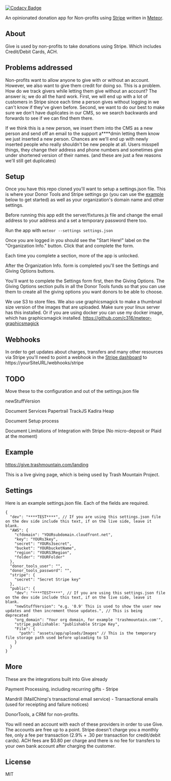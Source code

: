 [![Codacy Badge](https://www.codacy.com/project/badge/cd0a18c7433547279f5409d4ec3297c1)](https://www.codacy.com/app/c316/give)


An opinionated donation app for Non-profits using <a href="https://stripe.com">Stripe</a> 
written in <a href="https://meteor.com">Meteor</a>.


## About

Give is used by non-profits to take donations using Stripe. Which includes Credit/Debit Cards, ACH. 

## Problems addressed

Non-profits want to allow anyone to give with or without an account. 
However, we also want to give them credit for doing so. This is a problem. 
How do we track givers while letting them give without an account? The answer is;
 we do all the hard work. First, we will end up with a lot of customers in Stripe
  since each time a person gives without logging in we can't know if they've given before.
Second, we want to do our best to make sure we don't have duplicates in our CMS,
 so we search backwards and forwards to see if we can find them there.

If we think this is a new person, we insert them into the CMS as a new person 
and send off an email to the support a****dmin letting them know we just inserted a 
new person. Chances are we'll end up with newly inserted people who really shouldn't
 be new people at all. Users misspell things, they change their address and phone
  numbers and sometimes give under shortened version of their names. (and these 
  are just a few reasons we'll still get duplicates)



## Setup

Once you have this repo cloned you'll want to setup a settings.json file. This 
is where your Donor Tools and Stripe settings go (you can use the [example](#settings) below 
to get started) as well as your organization's domain name and other settings. 

Before running this app edit the server/fixtures.js file and change the email 
address to your address and a set a temporary password there too.

Run the app with ```meteor --settings settings.json```

Once you are logged in you should see the "Start Here!" label on the "Organization 
Info." button. Click that and complete the form.

Each time you complete a section, more of the app is unlocked.

After the Organization Info. form is completed you'll see the Settings and Giving 
Options buttons. 

You'll want to complete the Settings form first, then the Giving Options. The 
Giving Options section pulls in all the Donor Tools funds so that you can use 
them to create all the giving options you want donors to be able to choose. 

We use S3 to store files. We also use graphicsmagick to make a thumbnail size version of
the images that are uploaded. Make sure your linux server has this installed. 
Or if you are using docker you can use my docker image, which has graphicsmagick installed.
https://github.com/c316/meteor-graphicsmagick

## Webhooks 

In order to get updates about charges, transfers and many other resources via Stripe 
you'll need to point a webhook in the 
<a href="https://dashboard.stripe.com/dashboard">Stripe dashboard</a> to 
https://yourSiteURL/webhooks/stripe

## TODO

Move these to the configuration and out of the settings.json file

  newStuffVersion

Document Services
  Papertrail
  TrackJS
  Kadira
  Heap

Document Setup process

Document Limitations of Integration with Stripe (No micro-deposit or Plaid at the moment)

## Example

https://give.trashmountain.com/landing

This is a live giving page, which is being used by Trash Mountain Project. 

## Settings <a name="settings"></a>

Here is an example settings.json file. Each of the fields are required.

```
{
  "dev": "****TEST****", // If you are using this settings.json file on the dev side include this text, if on the live side, leave it blank.
  "AWS": {
    "cfdomain": "YOURsubdomain.cloudfront.net",
    "key": "YOURs3key",
    "secret": "YOURs3secret",
    "bucket": "YOURbucketName",
    "region": "YOURS3Region",
    "folder": "YOURFolder"
  },
  "donor_tools_user": "",
  "donor_tools_password": "",
  "stripe": {
    "secret": "Secret Stripe key"
  },
  "public": {
    "dev": "****TEST****", // If you are using this settings.json file on the dev side include this text, if on the live side, leave it blank.
    "newStuffVersion": "e.g. '0.9' This is used to show the user new updates and then increment those updates.", // This is being deprecated
    "org_domain": "Your org domain, for example 'trashmountain.com'",
    "stripe_publishable: "publishable Stripe Key",
    "File": {
      "path": "assets/app/uploads/Images" // This is the temporary file storage path used before uploading to S3
    }
  }
}
```

## More

These are the integrations built into Give already

Payment Processing, including recurring gifts - Stripe

Mandrill (MailChimp's transactional email service) - Transactional emails (used for receipting and failure notices)

DonorTools, a CRM for non-profits.

You will need an account with each of these providers in order to use Give. 
The accounts are free up to a point. Stripe doesn't charge you a monthly fee, 
only a fee per transaction (2.9% + .30 per transaction for credit/debit cards). 
ACH fees are $0.80 per charge and there is no fee for transfers to your own bank account after charging the customer. 

## License

MIT
